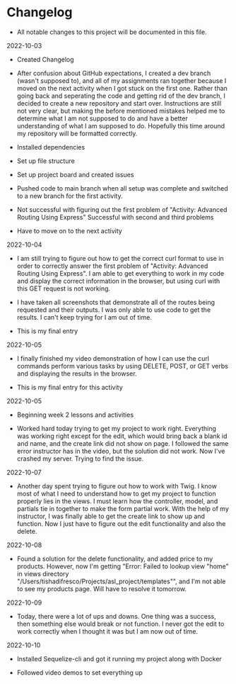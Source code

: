 # Changelog
* All notable changes to this project will be documented in this file.

2022-10-03
* Created Changelog

* After confusion about GitHub expectations, I created a dev branch (wasn't supposed to), and all of my assignments ran together because I moved on the next activity when I got stuck on the first one. Rather than going back and seperating the code and getting rid of the dev branch, I decided to create a new repository and start over. Instructions are still not very clear, but making the before mentioned mistakes helped me to determine what I am not supposed to do and have a better understanding of what I am supposed to do. Hopefully this time around my repository will be formatted correctly.

* Installed dependencies

* Set up file structure

* Set up project board and created issues

* Pushed code to main branch when all setup was complete and switched to a new branch for the first activity.

* Not successful with figuring out the first problem of "Activity: Advanced Routing Using Express" Successful with second and third problems

* Have to move on to the next activity 

2022-10-04

* I am still trying to figure out how to get the correct curl format to use in order to correctly answer the first problem of "Activity: Advanced Routing Using Express". I am able to get everything to work in my code and display the correct information in the browser, but using curl with this GET request is not working.

* I have taken all screenshots that demonstrate all of the routes being requested and their outputs. I was only able to use code to get the results. I can't keep trying for I am out of time.

* This is my final entry

2022-10-05

* I finally finished my video demonstration of how I can use the curl commands perform various tasks by using DELETE, POST, or GET verbs and displaying the results in the browser.

* This is my final entry for this activity

2022-10-05

* Beginning week 2 lessons and activities

* Worked hard today trying to get my project to work right. Everything was working right except for the edit, which would bring back a blank id and name, and the create link did not show on page. I followed the same error instructor has in the video, but the solution did not work. Now I've crashed my server. Trying to find the issue.

2022-10-07

* Another day spent trying to figure out how to work with Twig. I know most of what I need to understand how to get my project to function properly lies in the views. I must learn how the controller, model, and partials tie in together to make the form partial work. With the help of my instructor, I was finally able to get the create link to show up and function. Now I just have to figure out the edit functionality and also the delete. 

2022-10-08

* Found a solution for the delete functionality, and added price to my products. However, now I'm getting "Error: Failed to lookup view "home" in views directory "/Users/tishadifresco/Projects/asl_project/templates"", and I'm not able to see my products page. 
Will have to resolve it tomorrow.

2022-10-09

* Today, there were a lot of ups and downs. One thing was a success, then something else would break or not function. I never got the edit to work correctly when I thought it was but I am now out of time.

2022-10-10

* Installed Sequelize-cli and got it running my project along with Docker

* Followed video demos to set everything up

